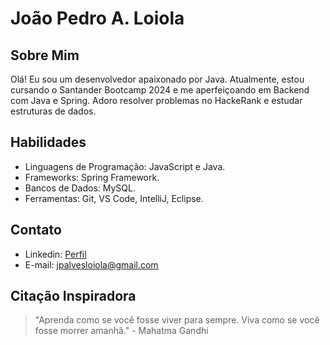 # João Pedro A. Loiola

## Sobre Mim
Olá! Eu sou um desenvolvedor apaixonado por Java. Atualmente, estou cursando o Santander Bootcamp 2024 e me aperfeiçoando em Backend com Java e Spring. Adoro resolver problemas no HackeRank e estudar estruturas de dados.

## Habilidades
- Linguagens de Programação: JavaScript e Java.
- Frameworks: Spring Framework.
- Bancos de Dados: MySQL.
- Ferramentas: Git, VS Code, IntelliJ, Eclipse.

## Contato
- Linkedin: [Perfil](https://www.linkedin.com/in/joao-pedro-alves-loiola/)
- E-mail: [jpalvesloiola@gmail.com](mailto:jpalvesloiola@gmail.com)

## Citação Inspiradora
> "Aprenda como se você fosse viver para sempre. Viva como se você fosse morrer amanhã." - Mahatma Gandhi
